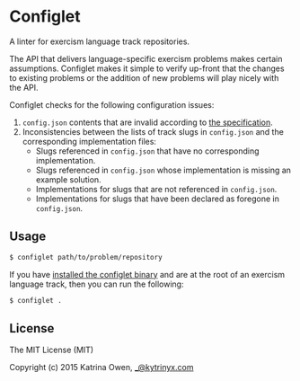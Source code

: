 # Configlet

A linter for exercism language track repositories.

The API that delivers language-specific exercism problems makes
certain assumptions. Configlet makes it simple to verify up-front
that the changes to existing problems or the addition of new problems
will play nicely with the API.

Configlet checks for the following configuration issues:

1. `config.json` contents that are invalid according to [the specification](https://github.com/exercism/x-common/blob/master/CONTRIBUTING.md#track-configuration-file).
1. Inconsistencies between the lists of track slugs in `config.json` and the corresponding implementation files:
    * Slugs referenced in `config.json` that have no corresponding implementation.
    * Slugs referenced in `config.json` whose implementation is missing an example solution.
    * Implementations for slugs that are not referenced in `config.json`.
    * Implementations for slugs that have been declared as foregone in `config.json`.

## Usage

```bash
$ configlet path/to/problem/repository
```

If you have [installed the configlet binary](https://github.com/exercism/configlet/releases/latest)
and are at the root of an exercism language track, then you can run the following:

```bash
$ configlet .
```

## License

The MIT License (MIT)

Copyright (c) 2015 Katrina Owen, _@kytrinyx.com
